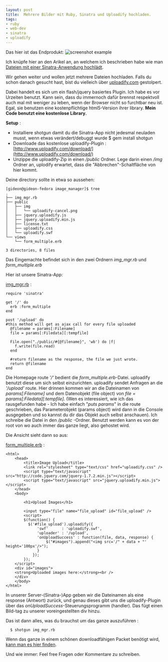 ```yaml
---
layout: post
title:  Mehrere Bilder mit Ruby, Sinatra und Uploadify hochladen.
tags:
- ruby
- web-dev
- sinatra
- uploadify
---
```


Das hier ist das Endprodukt:
<img src='http://i.imgur.com/jUwZVYx.png' alt="screenshot example" />

Ich knüpfe hier an den Arikel an, an welchem ich beschrieben habe wie man [Dateien mit einer Sinatra-Anwendung hochlädt](http://www.gideondsouza.com/blog/uploading-images-with-ruby-and-sinatra/).

Wir gehen weiter und wollen jetzt mehrere Dateien hochladen. Falls du schon danach gesucht hast, bist du vielleich über [uploadify.com](www.uploadify.com) gestolpert.

Dabei handelt es sich um ein flash/jquery basiertes Plugin. Ich habe es vor Urzeiten benutzt. Kann sein, dass du immernoch dafür brennst respektvoll auch mal mit weniger zu leben, wenn der Browser nicht so furchtbar neu ist. Egal, sie benutzen eine kostenpflichtige html5-Version ihrer library. **Mein Code benutzt eine kostenlose Library.**

**Setup** :

* Installiere shotgun damit du die Sinatra-App nicht jedesmal neuladen musst, wenn etwas verändert/debuggt wurde
        $ gem install shotgun
* Downloade das kostenlose uploadify-Plugin : [http://www.uploadify.com/download/](http://www.uploadify.com/download/)
* Unzippe die uploadify-Zip in einen _/public_ Ordner. Lege darin einen _/img_ Ordner an, uplodify erwartet, dass die "Abbrechen"-Schaltfläche von hier kommt.

Deine directory sollte in etwa so aussehen:

    [gideon@gideon-fedora image_manager]$ tree
    .
    ├── img_mgr.rb
    ├── public
    │   ├── img
    │   │   └── uploadify-cancel.png
    │   ├── jquery.uploadify.js
    │   ├── jquery.uploadify.min.js
    │   ├── license.txt
    │   ├── uploadify.css
    │   └── uploadify.swf
    └── views
        └── form_multiple.erb

    3 directories, 8 files

Das Eingemachte befindet sich in den zwei Ordnern _img_mgr.rb_ und _form_multiple.erb_

Hier ist unsere Sinatra-App:

<!-- <script src="https://gist.github.com/gideondsouza/59f1d9ccb2551d0c06e8c47351a063f8.js"></script> -->
[img_mgr.rb](https://gist.github.com/gideondsouza/59f1d9ccb2551d0c06e8c47351a063f8) :

    require 'sinatra'

    get '/' do
      erb :form_multiple
    end

    post '/upload' do
    #this method will get as ajax call for every file uploaded
      @filename = params[:Filename]
      file = params[:Filedata][:tempfile]

      File.open("./public/#{@filename}", 'wb') do |f|
        f.write(file.read)
      end

      #return filename as the response, the file we just wrote.
      return @filename
    end

Die Homepage route _'/'_ bedient die _form_multiple.erb_-Datei. uploadify benutzt diese um sich selbst einzurichten. uploadify sendet Anfragen an die _'/upload'_ route. Hier drinnen kommen wir an die Dateinamen von _params[:Filename]_ und dem Datenobjekt (file object) von _file = params[:Filedata][:tempfile]_. (Wen es interessiert, wie ich das rausgefunden habe - Ich habe einfach "_puts params_" in die route geschrieben, das Parameterobjekt (params object) wird dann in die Console ausgegeben und so kannst du dir das Objekt auch selbst anschauen). Ich schreibe die Datei in den  _/public_ -Ordner. Benutzt werden kann es von der root von wo auch immer das ganze liegt, also gehostet wird.

Die Ansicht sieht dann so aus:

[form_multiple.erb](https://gist.github.com/gideondsouza/1367104cfc8a83c4b5c924fe467d6032#file-form_multiple-erb) :
<!-- <script src="https://gist.github.com/gideondsouza/1367104cfc8a83c4b5c924fe467d6032.js"></script> -->

    <html>
        <head>
            <title>Image Upload</title>
            <link rel="stylesheet" type="text/css" href="uploadify.css" />
            <script type="text/javascript" src="http://code.jquery.com/jquery-1.7.2.min.js"></script>
            <script type="text/javascript" src="jquery.uploadify.min.js"></script>
        </head>
        <body>

            <h1>Upload Images</h1>

            <input type="file" name="file_upload" id="file_upload" />
            <script>
            $(function() {
              $('#file_upload').uploadify({
                  'swf'      : 'uploadify.swf',
                  'uploader' : '/upload',
                  'onUploadSuccess' : function(file, data, response) {
                      $("#images").append("<img src='/" + data + "' height='100px'/>");
                  }
                });
            });
        </script>
        <div id="images">
        <strong>Uploaded images here:</strong><br />
        </div>
        </body>
    </html>

In unserer Server-(Sinatra-)App geben wir die Dateinamen als eine response (Antwort) zurück, und genau dieses gibt uns die uploadify-Plugin über das _onUploadSuccess_-Steuerungsprogramm (handler). Das fügt einen Bild-tag zu unserer voreingestellten div hinzu.

Das ist dann alles, was du brauchst um das ganze auszuführen :

      $ shotgun img_mgr.rb

Wenn das ganze in einem schönen downloadfähigen Packet benötigt wird, [kann man es hier finden](/assets/image_manager.zip).

Und wie immer: Feel free Fragen oder Kommentare zu schreiben.
